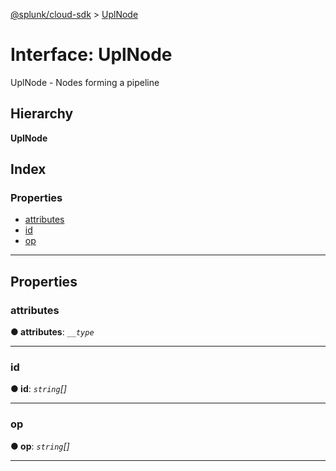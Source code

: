 [@splunk/cloud-sdk](../README.md) > [UplNode](../interfaces/uplnode.md)

# Interface: UplNode

UplNode - Nodes forming a pipeline

## Hierarchy

**UplNode**

## Index

### Properties

* [attributes](uplnode.md#attributes)
* [id](uplnode.md#id)
* [op](uplnode.md#op)

---

## Properties

<a id="attributes"></a>

###  attributes

**● attributes**: *`__type`*

___
<a id="id"></a>

###  id

**● id**: *`string`[]*

___
<a id="op"></a>

###  op

**● op**: *`string`[]*

___

